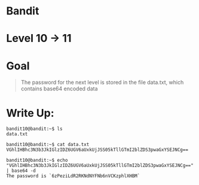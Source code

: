# Bandit
# Level 10 -> 11
# Goal
> The password for the next level is stored in the file data.txt, which contains base64 encoded data
# Write Up:

```
bandit10@bandit:~$ ls
data.txt

bandit10@bandit:~$ cat data.txt
VGhlIHBhc3N3b3JkIGlzIDZ6UGV6aUxkUjJSS05kTllGTmI2blZDS3pwaGxYSEJNCg==

bandit10@bandit:~$ echo "VGhlIHBhc3N3b3JkIGlzIDZ6UGV6aUxkUjJSS05kTllGTmI2blZDS3pwaGxYSEJNCg==" | base64 -d
The password is `6zPeziLdR2RKNdNYFNb6nVCKzphlXHBM`

```
